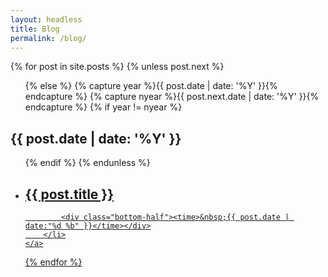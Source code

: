 ```yaml
---
layout: headless
title: Blog
permalink: /blog/
---
```

<section class="archive">

{% for post in site.posts %}
  {% unless post.next %}
  <ul class="archive-container">
  {% else %}
  {% capture year %}{{ post.date | date: '%Y' }}{% endcapture %}
  {% capture nyear %}{{ post.next.date | date: '%Y' }}{% endcapture %}
  {% if year != nyear %}
  </ul>
  <h2>{{ post.date | date: '%Y' }}</h2>
  <ul class="past">
  {% endif %}
  {% endunless %}
    <a href="{{ post.url }}">
       <li>
            <h2>{{ post.title }}</h2>

            <div class="bottom-half"><time>&nbsp;{{ post.date | date:"%d %b" }}</time></div>
        </li>
    </a>
{% endfor %}
  </ul>
</section>
